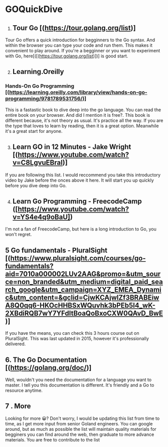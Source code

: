 # GOQuickDive
1. ## Tour Go [(https://tour.golang.org/list)]
Tour Go offers a quick introduction for begginners to the Go syntax. 
And within the browser you can type your code and run them. This makes
it convenient to play around. If you're a begginner or you want to experiment with Go, here[([(https://tour.golang.org/list)])] is good start.

2. ## Learning.Oreilly 
### Hands-On Go Programming [(https://learning.oreilly.com/library/view/hands-on-go-programming/9781789531756/)]
This is a fastastic book to dive deep into the go language. You can read the entire book
on your browser. And did I mention it is free?.
This book is different because, it's not theory as usual. It's practice all the way.
If you are the type that loves to learn by reading, then it is a great option.
Meanwhile it's a great start for anyone.

3. ## Learn GO in 12 Minutes - Jake Wright [(https://www.youtube.com/watch?v=C8LgvuEBraI)]

If you are following this list. I would reccommend you take this introductory video by Jake before 
the onces above it here. It will start you up quickly before you dive deep into Go.

4. ## Learn Go Programming - FreecodeCamp ([https://www.youtube.com/watch?v=YS4e4q9oBaU])

I'm not a fan of FreecodeCamp, but here is a long introduction to Go, you won't regret.

## 5 Go fundamentals - PluralSight [(https://www.pluralsight.com/courses/go-fundamentals?aid=7010a000002LUv2AAG&promo=&utm_source=non_branded&utm_medium=digital_paid_search_google&utm_campaign=XYZ_EMEA_Dynamic&utm_content=&gclid=CjwKCAjwlZf3BRABEiwA8Q0qq6-HKOcHHBSxWQuvhk3bPEb5I4_wK-2XBdiRQB7wY7YFdItBoaQoBxoCXW0QAvD_BwE)]

If you have the means, you can check this 3 hours course out on PluralSight. This was last updated in 2015, however it's professionally delivered.

## 6. The Go Documentation [(https://golang.org/doc/)]
Well, wouldn't you need the documentation for a language you want to master.
I tell you this documentation is different. It's friendly and a Go to resource anytime.

## 7 . More
Looking for more 😀? Don't worry, I would be updating this list from time to time, as I get more input from senior Goland engineers. You can google around, but as much as possible 
the list will maintain quality materials for begginers you can find around the web, then graduate to more advance materials.
You are free to contribute to the list